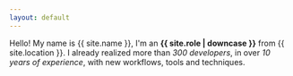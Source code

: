 ```yaml
---
layout: default
---
```


Hello! My name is {{ site.name }}, I'm an **{{ site.role | downcase }}** from {{ site.location }}. I already realized more than *300 developers*, in over *10 years of experience*, with new workflows, tools and techniques.
